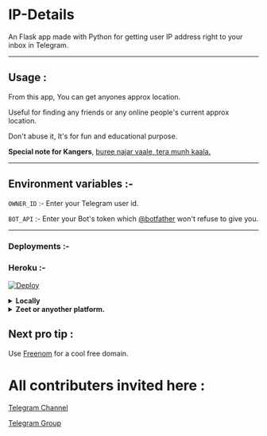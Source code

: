 # IP-Details

An Flask app made with Python for getting user IP address right to your inbox in Telegram.

---
## Usage :
From this app, You can get anyones approx location.

Useful for finding any friends or any online people's current approx location.

Don't abuse it, It's for fun and educational purpose.

<b>Special note for Kangers</b>, [buree najar vaale, tera munh kaala.](https://translate.google.com/?sl=auto&tl=en&text=%E0%A4%AC%E0%A5%81%E0%A4%B0%E0%A5%80%20%E0%A4%A8%E0%A4%9C%E0%A4%B0%20%E0%A4%B5%E0%A4%BE%E0%A4%B2%E0%A5%87%2C%20%E0%A4%A4%E0%A5%87%E0%A4%B0%E0%A4%BE%20%E0%A4%AE%E0%A5%81%E0%A4%82%E0%A4%B9%20%E0%A4%95%E0%A4%BE%E0%A4%B2%E0%A4%BE.&op=translate&hl=en)



---
## Environment variables :- 

`OWNER_ID` :- Enter your Telegram user id.

`BOT_API` :- Enter your Bot's token which [@botfather](https://t.me/botfather) won't refuse to give you.

---
	
### Deployments :-	

### Heroku :-
[![Deploy](https://www.herokucdn.com/deploy/button.svg)](https://dashboard.heroku.com/new?template=https://github.com/demon9882/IP-Details)


<details>
<summary><b>Locally</b></summary>
 <br>1. Clone it to your Local server.</br>
 <br>2. Add environment variables or remove them and use as normal varibales.</br>
 <br>3. Run the file <code>main.py</code></br>
 <br>4. You will get your access port.</br>
 <br><b>But this will only be usable if you are testing or editing for a good feature..</b></br>
</details>



<details>
<summary><b>Zeet or anyother platform.</b></summary>
<br>1. Clone this repo or fork it.</br>
<br>2. Set the variables as envirenment variables.</br>
<br>3. Publish it.</br>
</details>


## Next pro tip :
 Use [Freenom](https://www.freenom.com) for a cool free domain.
 
 
# All contributers invited here :
[Telegram Channel](https://t.me/j_projects)

[Telegram Group](https://t.me/j_projects_group)
